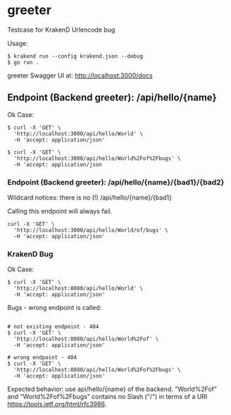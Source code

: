 # greeter


Testcase for KrakenD Urlencode bug

Usage:


```
$ krakend run --config krakend.json --debug
$ go run .

```

greeter Swagger UI at: <http://localhost:3000/docs>


## Endpoint (Backend greeter): /api/hello/{name}

Ok Case:

```
$ curl -X 'GET' \
  'http://localhost:3000/api/hello/World' \
  -H 'accept: application/json'

$ curl -X 'GET' \
  'http://localhost:3000/api/hello/World%2Fof%2Fbugs' \
  -H 'accept: application/json

```  

### Endpoint (Backend greeter): /api/hello/{name}/{bad1}/{bad2}


Wildcard notices: there is no (!) /api/hello/{name}/{bad1}

Calling this endpoint will always fail.


```
curl -X 'GET' \
  'http://localhost:3000/api/hello/World/of/bugs' \
  -H 'accept: application/json'

```  


### KrakenD Bug

Ok Case:

```
$ curl -X 'GET' \
  'http://localhost:8080/api/hello/World' \
  -H 'accept: application/json'

```  

Bugs - wrong endpoint is called:


```

# not existing endpoint - 404
$ curl -X 'GET' \
  'http://localhost:8080/api/hello/World%2Fof' \
  -H 'accept: application/json'

# wrong endpoint - 404
$ curl -X 'GET' \
  'http://localhost:8080/api/hello/World%2Fof%2Fbugs' \
  -H 'accept: application/json'

```  

Expected behavior: use api/hello/{name} of the backend. "World%2Fof" and "World%2Fof%2Fbugs" contains no Slash ("/") in terms of a URI <https://tools.ietf.org/html/rfc3986>.
